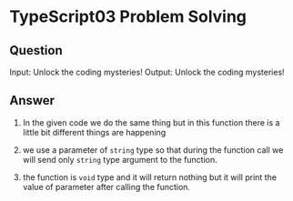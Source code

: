 # TypeScript03 Problem Solving


## Question

Input: Unlock the coding mysteries!	Output: Unlock the coding mysteries!

## Answer

1. In the given code we do the same thing but in this function there is a little bit different things are happening

2. we use a parameter of `string` type so that during the function call we will send only `string` type argument to the function.

3. the function is `void` type and it will return nothing but it will print the value of parameter after calling the function.

